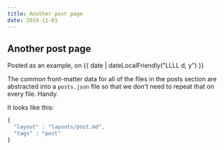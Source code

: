 ```yaml
---
title: Another post page
date: 2019-11-01
---
```


## Another post page

Posted as an example, on <time datetime="{{ date | dateLocal }}">{{ date | dateLocalFriendly("LLLL d, y") }}</time>

The common front-matter data for all of the files in the posts section are abstracted into a `posts.json` file so that we don't need to repeat that on every file. Handy.

It looks like this:

```js
{
  "layout" : "layouts/post.md",
  "tags" : "post"
}
```
